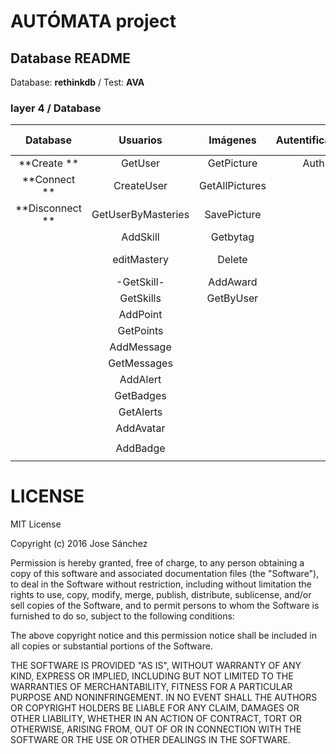 # AUTÓMATA project
## Database README

Database: __rethinkdb__ / Test: __AVA__

### layer 4 / Database
| Database        | Usuarios           | Imágenes         | Autentificacion | Grid           | Challenges       | Contributions   | Contrib system |
|:---------------:|:------------------:|:----------------:|:---------------:|:--------------:|:----------------:|:---------------:|:--------------:|
| **Create     ** | GetUser            | GetPicture       | Auth            | CreateGrid     | createChallenge  | create          | GetAll         |
| **Connect    ** | CreateUser         | GetAllPictures   |                 | GetGrid        | addUserChallenge | delete          | Search         |
| **Disconnect ** | GetUserByMasteries | SavePicture      |                 | updateGrid     | getUserPoints    | modify          |                |
|                 | AddSkill           | Getbytag         |                 |                |                  | DevRate         |                |
|                 | editMastery        | Delete           |                 | -NewChallenge- | getChallengeTime | Block           |                |
|                 | -GetSkill-         | AddAward         |                 |                |                  | Rate            |                |
|                 | GetSkills          | GetByUser        |                 |                |                  | EvaluateMode    |                |
|                 | AddPoint           |                  |                 |                |                  |                 |                |
|                 | GetPoints          |                  |                 |                |                  |                 |                |
|                 | AddMessage         |                  |                 |                |                  |                 |                |
|                 | GetMessages        |                  |                 |                |                  |                 |                |
|                 | AddAlert           |                  |                 |                |                  |                 |                |
|                 | GetBadges          |                  |                 |                |                  |                 |                |
|                 | GetAlerts          |                  |                 |                |                  |                 |                |
|                 | AddAvatar          |                  |                 |                |                  |                 |                |
|                 |                    |                  |                 |                |                  |                 |                |
|                 | AddBadge           |                  |                 |                |                  |                 |                |
|                 |                    |                  |                 |                |                  |                 |                |

# LICENSE
MIT License

Copyright (c) 2016 Jose Sánchez

Permission is hereby granted, free of charge, to any person obtaining a copy
of this software and associated documentation files (the "Software"), to deal
in the Software without restriction, including without limitation the rights
to use, copy, modify, merge, publish, distribute, sublicense, and/or sell
copies of the Software, and to permit persons to whom the Software is
furnished to do so, subject to the following conditions:

The above copyright notice and this permission notice shall be included in all
copies or substantial portions of the Software.

THE SOFTWARE IS PROVIDED "AS IS", WITHOUT WARRANTY OF ANY KIND, EXPRESS OR
IMPLIED, INCLUDING BUT NOT LIMITED TO THE WARRANTIES OF MERCHANTABILITY,
FITNESS FOR A PARTICULAR PURPOSE AND NONINFRINGEMENT. IN NO EVENT SHALL THE
AUTHORS OR COPYRIGHT HOLDERS BE LIABLE FOR ANY CLAIM, DAMAGES OR OTHER
LIABILITY, WHETHER IN AN ACTION OF CONTRACT, TORT OR OTHERWISE, ARISING FROM,
OUT OF OR IN CONNECTION WITH THE SOFTWARE OR THE USE OR OTHER DEALINGS IN THE
SOFTWARE.
